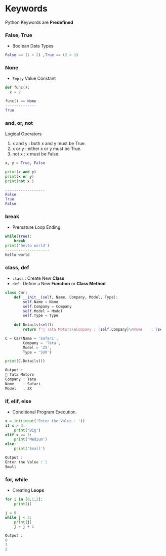 # Keywords

Python Keywords are **Predefined**

### False, True

- Boolean Data Types

```python
False == (1 > 2) ,True == (2 > 1)
```

### None 

- `Empty` Value Constant

```python
def func():
  x = 2

func() == None 
--------------
True
```

### and, or, not  

Logical Operators

1. x and y : both x and y must be True.
2. x or y : either x or y must be True.
3. not x : x must be False.

```python
x, y = True, False

print(x and y)
print(x or y)
print(not x )

------------------
False
True
False
```

### break 

- Premature Loop Ending.

```python
while(True):
    break 
print('hello world')
--------------------
hello world
```

### class, def 

- `class` : Create New **Class**
- `def` : Define a New **Function** or **Class Method**.

```python
class Car:
    def __init__(self, Name, Company, Model, Type):
        self.Name = Name
        self.Company = Company
        self.Model = Model
        self.Type = Type
        
    def Details(self):
        return f'🚗 Tata Motors\nCompany : {self.Company}\nName    : {self.Name}\nModel   : {self.Model}'
```

```python
C = Car(Name = 'Safari', 
        Company = 'Tata',
        Model = 'ZX',
        Type = 'SUV')

print(C.Details())
```

```python
Output :
🚗 Tata Motors
Company : Tata
Name    : Safari
Model   : ZX
```

### if, elif, else 

- Conditional Program Execution.

```python
x = int(input('Enter the Value : '))
if x > 3: 
    print('Big')
elif x == 3: 
    print('Medium')
else:
    print('Small')
```

```python
Output : 
Enter the Value : 1
Small
```

### for, while 

- Creating **Loops**

```python
for i in [0,1,2]:
    print(i)
```

```python
j = 0
while j < 3:
    print(j)
    j = j + 1
```

```python
Output :
0
1
2
```
